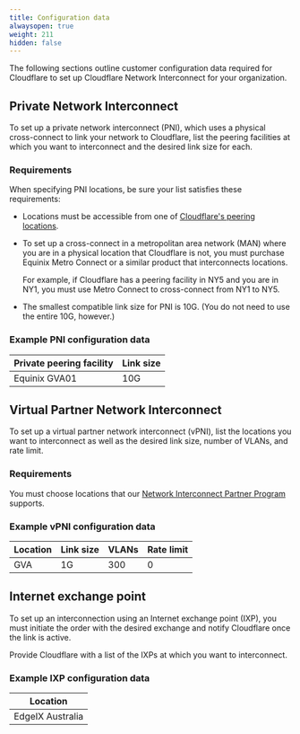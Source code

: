 ```yaml
---
title: Configuration data
alwaysopen: true
weight: 211
hidden: false
---
```



The following sections outline customer configuration data required for Cloudflare to set up Cloudflare Network Interconnect for your organization.

## Private Network Interconnect

To set up a private network interconnect (PNI), which uses a physical cross-connect to link your network to Cloudflare, list the peering facilities at which you want to interconnect and the desired link size for each.

### Requirements

When specifying PNI locations, be sure your list satisfies these requirements:

* Locations must be accessible from one of [Cloudflare's peering locations](https://www.peeringdb.com/net/4224).

* To set up a cross-connect in a metropolitan area network (MAN) where you are in a physical location that Cloudflare is not, you must purchase Equinix Metro Connect or a similar product that interconnects locations.

  For example, if Cloudflare has a peering facility in NY5 and you are in NY1, you must use Metro Connect to cross-connect from NY1 to NY5.

* The smallest compatible link size for PNI is 10G. (You do not need to use the entire 10G, however.)

### Example PNI configuration data

| Private peering facility | Link size |
|--------------------------|-----------|
| Equinix GVA01            | 10G       |

## Virtual Partner Network Interconnect

To set up a virtual partner network interconnect (vPNI), list the locations you want to interconnect as well as the desired link size, number of VLANs, and rate limit.

### Requirements

You must choose locations that our [Network Interconnect Partner Program](https://www.cloudflare.com/network-interconnect-partnerships/) supports.

### Example vPNI configuration data

| Location      | Link size | VLANs | Rate limit |
|---------------|-----------|-------|------------|
| GVA | 1G       | 300   | 0          |

## Internet exchange point

To set up an interconnection using an Internet exchange point (IXP), you must initiate the order with the desired exchange and notify Cloudflare once the link is active.

Provide Cloudflare with a list of the IXPs at which you want to interconnect.

### Example IXP configuration data

| Location |
|----|
| EdgeIX Australia |
